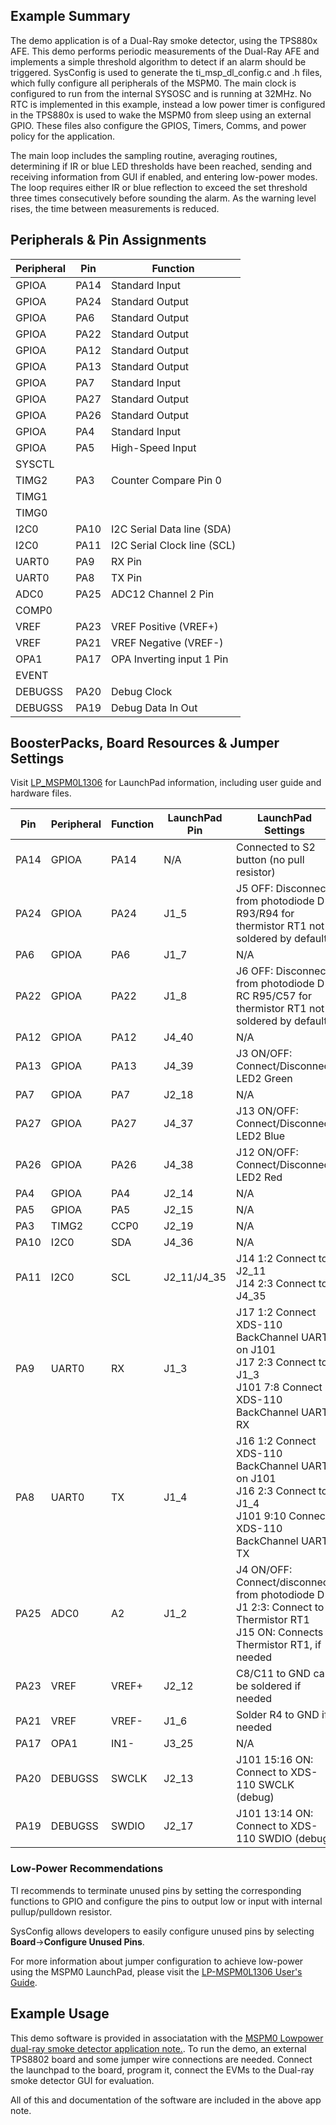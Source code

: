 ## Example Summary

The demo application is of a Dual-Ray smoke detector, using the TPS880x AFE. This demo performs periodic measurements of the Dual-Ray AFE and implements a simple threshold algorithm to detect if an alarm should be triggered.  SysConfig is used to generate the ti_msp_dl_config.c and .h files, which fully configure all peripherals of the MSPM0.  The main clock is configured to run from the internal SYSOSC and is running at 32MHz.  No RTC is implemented in this example, instead a low power timer is configured in the TPS880x is used to wake the MSPM0 from sleep using an external GPIO.  These files also configure the GPIOS, Timers, Comms, and power policy for the application.

The main loop includes the sampling routine, averaging routines, determining if IR or blue LED thresholds have been reached, sending and receiving information from GUI if enabled, and entering low-power modes. The loop requires either IR or blue reflection to exceed the set threshold three times consecutively before sounding the alarm. As the warning level rises, the time between measurements is reduced.


## Peripherals & Pin Assignments

| Peripheral | Pin | Function |
| --- | --- | --- |
| GPIOA | PA14 | Standard Input |
| GPIOA | PA24 | Standard Output |
| GPIOA | PA6 | Standard Output |
| GPIOA | PA22 | Standard Output |
| GPIOA | PA12 | Standard Output |
| GPIOA | PA13 | Standard Output |
| GPIOA | PA7 | Standard Input |
| GPIOA | PA27 | Standard Output |
| GPIOA | PA26 | Standard Output |
| GPIOA | PA4 | Standard Input |
| GPIOA | PA5 | High-Speed Input |
| SYSCTL |  |  |
| TIMG2 | PA3 | Counter Compare Pin 0 |
| TIMG1 |  |  |
| TIMG0 |  |  |
| I2C0 | PA10 | I2C Serial Data line (SDA) |
| I2C0 | PA11 | I2C Serial Clock line (SCL) |
| UART0 | PA9 | RX Pin |
| UART0 | PA8 | TX Pin |
| ADC0 | PA25 | ADC12 Channel 2 Pin |
| COMP0 |  |  |
| VREF | PA23 | VREF Positive (VREF+) |
| VREF | PA21 | VREF Negative (VREF-) |
| OPA1 | PA17 | OPA Inverting input 1 Pin |
| EVENT |  |  |
| DEBUGSS | PA20 | Debug Clock |
| DEBUGSS | PA19 | Debug Data In Out |

## BoosterPacks, Board Resources & Jumper Settings

Visit [LP_MSPM0L1306](https://www.ti.com/tool/LP-MSPM0L1306) for LaunchPad information, including user guide and hardware files.

| Pin | Peripheral | Function | LaunchPad Pin | LaunchPad Settings |
| --- | --- | --- | --- | --- |
| PA14 | GPIOA | PA14 | N/A | Connected to S2 button (no pull resistor) |
| PA24 | GPIOA | PA24 | J1_5 | J5 OFF: Disconnect from photodiode D1<br>R93/R94 for thermistor RT1 not soldered by default |
| PA6 | GPIOA | PA6 | J1_7 | N/A |
| PA22 | GPIOA | PA22 | J1_8 | J6 OFF: Disconnect from photodiode D1<br>RC R95/C57 for thermistor RT1 not soldered by default |
| PA12 | GPIOA | PA12 | J4_40 | N/A |
| PA13 | GPIOA | PA13 | J4_39 | J3 ON/OFF: Connect/Disconnect LED2 Green |
| PA7 | GPIOA | PA7 | J2_18 | N/A |
| PA27 | GPIOA | PA27 | J4_37 | J13 ON/OFF: Connect/Disconnect LED2 Blue |
| PA26 | GPIOA | PA26 | J4_38 | J12 ON/OFF: Connect/Disconnect LED2 Red |
| PA4 | GPIOA | PA4 | J2_14 | N/A |
| PA5 | GPIOA | PA5 | J2_15 | N/A |
| PA3 | TIMG2 | CCP0 | J2_19 | N/A |
| PA10 | I2C0 | SDA | J4_36 | N/A |
| PA11 | I2C0 | SCL | J2_11/J4_35 | J14 1:2 Connect to J2_11<br>J14 2:3 Connect to J4_35 |
| PA9 | UART0 | RX | J1_3 | J17 1:2 Connect XDS-110 BackChannel UART on J101<br>J17 2:3 Connect to J1_3<br>J101 7:8 Connect XDS-110 BackChannel UART RX |
| PA8 | UART0 | TX | J1_4 | J16 1:2 Connect XDS-110 BackChannel UART on J101<br>J16 2:3 Connect to J1_4<br>J101 9:10 Connect XDS-110 BackChannel UART TX |
| PA25 | ADC0 | A2 | J1_2 | J4 ON/OFF: Connect/disconnect from photodiode D1<br>J1 2:3: Connect to Thermistor RT1<br>J15 ON: Connects Thermistor RT1, if needed |
| PA23 | VREF | VREF+ | J2_12 | C8/C11 to GND can be soldered if needed |
| PA21 | VREF | VREF- | J1_6 | Solder R4 to GND if needed |
| PA17 | OPA1 | IN1- | J3_25 | N/A |
| PA20 | DEBUGSS | SWCLK | J2_13 | J101 15:16 ON: Connect to XDS-110 SWCLK (debug) |
| PA19 | DEBUGSS | SWDIO | J2_17 | J101 13:14 ON: Connect to XDS-110 SWDIO (debug) |

### Low-Power Recommendations
TI recommends to terminate unused pins by setting the corresponding functions to
GPIO and configure the pins to output low or input with internal
pullup/pulldown resistor.

SysConfig allows developers to easily configure unused pins by selecting **Board**→**Configure Unused Pins**.

For more information about jumper configuration to achieve low-power using the
MSPM0 LaunchPad, please visit the [LP-MSPM0L1306 User's Guide](https://www.ti.com/lit/slau869).

## Example Usage
This demo software is provided in associatation with the [MSPM0 Lowpower dual-ray smoke detector application note.](https://www.ti.com/lit/slvafn0).  To run the demo, an external TPS8802 board and some jumper wire connections are needed.  Connect the launchpad to the board, program it, connect the EVMs to the Dual-ray smoke detector GUI for evaluation.

All of this and documentation of the software are included in the above app note.
